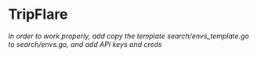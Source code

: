 # TripFlare

*In order to work properly, add copy the template search/envs_template.go to search/envs.go, and add API keys and creds*
